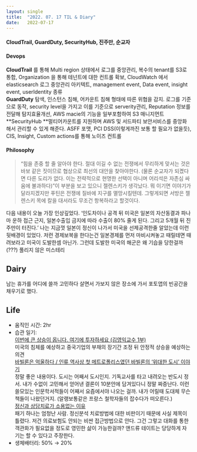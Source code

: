 ```yaml
---
layout:	single
title:	"2022. 07. 17 TIL & Diary"
date:	2022-07-17
---
```


  #### CloudTrail, GuardDuty, SecurityHub, 진주만, 순교자

#### **Devops**

**CloudTrail** 를 통해 Multi region 상태에서 로그를 중앙관리, 복수의 tenant를 S3로 통합, Organization 을 통해 테넌트에 대한 컨트롤 확보, CloudWatch 에서 elasticsearch 로그 중앙관리 아키텍트, management event, Data event, insight event, userIdentity 종류  
 **GuardDuty** 탐색, 인스턴스 침해, 어카운트 침해 형태에 따른 위협을 감지. 로그를 기준으로 동작, security level을 가지고 이를 기준으로 serverity관리, Reputation 정보를 전달해 탐지효율개선, AWS macie의 기능을 일부포함하여 S3 매니지먼트  
 **SecurityHub **멀티어카운트를 지원하며 AWS 및 서드파티 보안서비스를 중앙화해서 관리할 수 있게 해준다. ASFF 포맷, PCI DSS(이렇게까진 보통 할 필요가 없을듯), CIS, Insight, Custom actions를 통해 노이즈 컨트롤

#### **Philosophy**


> “힘을 존중 할 줄 알아야 한다. 절대 이길 수 없는 전쟁에서 무리하게 맞서는 것은 바보 같은 짓이므로 협상으로 최선의 대안을 찾아야한다. (물론 순교자가 되곘다면 다른 도리가 없다. 이는 전략적으로 현명한 선택이 아니며 어리석은 자존심 싸움에 불과하다)”이 부분을 보고 있으니 젤렌스키가 생각났다. 뭐 이기면 이야기가 달라지겠지만 푸틴은 전쟁에 질바에 지구를 멸망시킬텐데. 그렇게되면 서방은 젤렌스키 목에 칼을 대서라도 무조건 항복하라고 할것이다.

다음 내용이 오늘 가장 인상깊었다. ‘인도차이나 공격 뒤 미국은 일본의 자산동결과 파나마 운하 접근 근지, 일본수출입 금지에 따라 수출이 80% 줄게 된다. 그리고 5개월 뒤 진주만이 터진다.’ 나는 지금껏 일본이 정신이 나가서 미국을 선제공격한줄 알았는데 이런 뒷배경이 있었다. 저런 경제보복을 한다는건 일본경제를 먼저 마비시켜놓고 때릴테면 때려보라고 미국이 도발한셈 아닌가. 그런데 도발한 미국의 해군은 왜 기습을 당한걸까(???) 풀리지 않은 미스테리

## Dairy

남는 휴가를 어디에 쓸까 고민하다 살면서 가보지 않은 장소에 가서 포토앱의 빈공간을 채우기로 했다.

## Life

* 움직인 시간: 2hr
* 습관 일기:  
[이번에 큰 상승이 옵니다. 여기에 투자하세요 (김영익교수 1부)](https://www.youtube.com/watch?v=zrsT9_b61f4 "이번에 큰 상승이 옵니다. 여기에 투자하세요 (김영익교수 1부)")  
미국의 침체를 예상하고 중국기업의 부채의 장기간 조정 뒤 안정적 상승을 예상하는 의견  
[바빌론은 억울하다 / 인류 역사상 첫 메트로폴리스였던 바빌론의 ‘위대한 도시’ 이야기](https://www.youtube.com/watch?v=ZQArzRRPunM "바빌론은 억울하다 / 인류 역사상 첫 메트로폴리스였던 바빌론의 ‘위대한 도시’ 이야기")  
정말 좋은 내용이다. 도시는 어째서 도시인지. 기독교사를 타고 내려오는 반도시 정서. 내가 수없이 고민해서 얻어낸 결론이 10분안에 담겨있다니 정말 짜증난다. 이런 쓸모있는 인문학서적들이 어째서 요즘에서야 나오는 걸까. 내가 어릴때 도대체 무슨 책들이 나왔던거지. (알랭보통같은 프랑스 철학자들의 잡수다가 떠오른다.)  
[정신과 상담치료가 소용없는 이유](https://www.youtube.com/watch?v=0ap88kNnWrk "정신과 상담치료가 소용없는 이유")  
패기 하나는 엄청난 사람. 정신분석 치료방법에 대한 비판이기 때문에 사실 제목이 틀렸다. 저건 의료보험도 안되는 비싼 접근방법으로 안다. 그건 그렇고 대화를 통한 객관화가 필요없을 정도로 영민한 삶이 가능한걸까? 앤드류 테이트는 당당하게 자기는 할 수 있다고 주장한다.
* 생체배터리: 50% → 20%
  